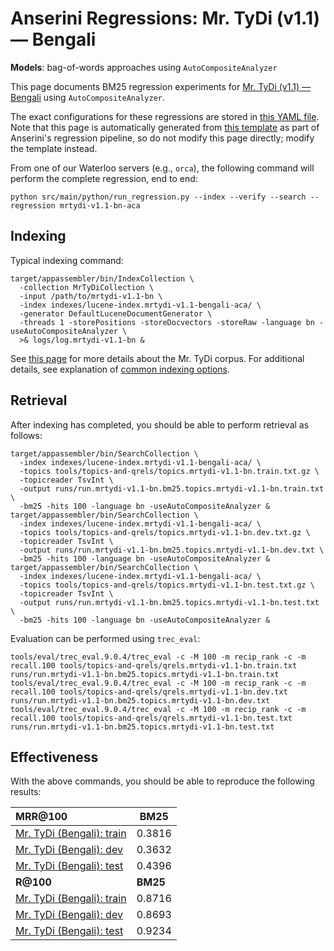 # Anserini Regressions: Mr. TyDi (v1.1) &mdash; Bengali

**Models**: bag-of-words approaches using `AutoCompositeAnalyzer`

This page documents BM25 regression experiments for [Mr. TyDi (v1.1) &mdash; Bengali](https://github.com/castorini/mr.tydi) using `AutoCompositeAnalyzer`.

The exact configurations for these regressions are stored in [this YAML file](../../src/main/resources/regression/mrtydi-v1.1-bn-aca.yaml).
Note that this page is automatically generated from [this template](../../src/main/resources/docgen/templates/mrtydi-v1.1-bn-aca.template) as part of Anserini's regression pipeline, so do not modify this page directly; modify the template instead.

From one of our Waterloo servers (e.g., `orca`), the following command will perform the complete regression, end to end:

```
python src/main/python/run_regression.py --index --verify --search --regression mrtydi-v1.1-bn-aca
```

## Indexing

Typical indexing command:

```
target/appassembler/bin/IndexCollection \
  -collection MrTyDiCollection \
  -input /path/to/mrtydi-v1.1-bn \
  -index indexes/lucene-index.mrtydi-v1.1-bengali-aca/ \
  -generator DefaultLuceneDocumentGenerator \
  -threads 1 -storePositions -storeDocvectors -storeRaw -language bn -useAutoCompositeAnalyzer \
  >& logs/log.mrtydi-v1.1-bn &
```

See [this page](https://github.com/castorini/mr.tydi) for more details about the Mr. TyDi corpus.
For additional details, see explanation of [common indexing options](../../docs/common-indexing-options.md).

## Retrieval

After indexing has completed, you should be able to perform retrieval as follows:

```
target/appassembler/bin/SearchCollection \
  -index indexes/lucene-index.mrtydi-v1.1-bengali-aca/ \
  -topics tools/topics-and-qrels/topics.mrtydi-v1.1-bn.train.txt.gz \
  -topicreader TsvInt \
  -output runs/run.mrtydi-v1.1-bn.bm25.topics.mrtydi-v1.1-bn.train.txt \
  -bm25 -hits 100 -language bn -useAutoCompositeAnalyzer &
target/appassembler/bin/SearchCollection \
  -index indexes/lucene-index.mrtydi-v1.1-bengali-aca/ \
  -topics tools/topics-and-qrels/topics.mrtydi-v1.1-bn.dev.txt.gz \
  -topicreader TsvInt \
  -output runs/run.mrtydi-v1.1-bn.bm25.topics.mrtydi-v1.1-bn.dev.txt \
  -bm25 -hits 100 -language bn -useAutoCompositeAnalyzer &
target/appassembler/bin/SearchCollection \
  -index indexes/lucene-index.mrtydi-v1.1-bengali-aca/ \
  -topics tools/topics-and-qrels/topics.mrtydi-v1.1-bn.test.txt.gz \
  -topicreader TsvInt \
  -output runs/run.mrtydi-v1.1-bn.bm25.topics.mrtydi-v1.1-bn.test.txt \
  -bm25 -hits 100 -language bn -useAutoCompositeAnalyzer &
```

Evaluation can be performed using `trec_eval`:

```
tools/eval/trec_eval.9.0.4/trec_eval -c -M 100 -m recip_rank -c -m recall.100 tools/topics-and-qrels/qrels.mrtydi-v1.1-bn.train.txt runs/run.mrtydi-v1.1-bn.bm25.topics.mrtydi-v1.1-bn.train.txt
tools/eval/trec_eval.9.0.4/trec_eval -c -M 100 -m recip_rank -c -m recall.100 tools/topics-and-qrels/qrels.mrtydi-v1.1-bn.dev.txt runs/run.mrtydi-v1.1-bn.bm25.topics.mrtydi-v1.1-bn.dev.txt
tools/eval/trec_eval.9.0.4/trec_eval -c -M 100 -m recip_rank -c -m recall.100 tools/topics-and-qrels/qrels.mrtydi-v1.1-bn.test.txt runs/run.mrtydi-v1.1-bn.bm25.topics.mrtydi-v1.1-bn.test.txt
```

## Effectiveness

With the above commands, you should be able to reproduce the following results:

| **MRR@100**                                                                                                  | **BM25**  |
|:-------------------------------------------------------------------------------------------------------------|-----------|
| [Mr. TyDi (Bengali): train](https://github.com/castorini/mr.tydi)                                            | 0.3816    |
| [Mr. TyDi (Bengali): dev](https://github.com/castorini/mr.tydi)                                              | 0.3632    |
| [Mr. TyDi (Bengali): test](https://github.com/castorini/mr.tydi)                                             | 0.4396    |
| **R@100**                                                                                                    | **BM25**  |
| [Mr. TyDi (Bengali): train](https://github.com/castorini/mr.tydi)                                            | 0.8716    |
| [Mr. TyDi (Bengali): dev](https://github.com/castorini/mr.tydi)                                              | 0.8693    |
| [Mr. TyDi (Bengali): test](https://github.com/castorini/mr.tydi)                                             | 0.9234    |
